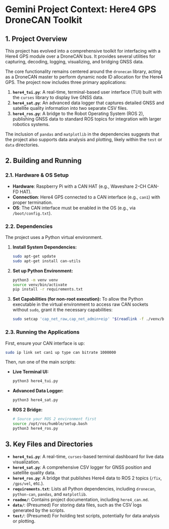 # Gemini Project Context: Here4 GPS DroneCAN Toolkit

## 1. Project Overview

This project has evolved into a comprehensive toolkit for interfacing with a Here4 GPS module over a DroneCAN bus. It provides several utilities for capturing, decoding, logging, visualizing, and bridging GNSS data.

The core functionality remains centered around the `dronecan` library, acting as a DroneCAN master to perform dynamic node ID allocation for the Here4 GPS. The project now includes three primary applications:

1.  **`here4_tui.py`**: A real-time, terminal-based user interface (TUI) built with the `curses` library to display live GNSS data.
2.  **`here4_sat.py`**: An advanced data logger that captures detailed GNSS and satellite quality information into two separate CSV files.
3.  **`here4_ros.py`**: A bridge to the Robot Operating System (ROS 2), publishing GNSS data to standard ROS topics for integration with larger robotics systems.

The inclusion of `pandas` and `matplotlib` in the dependencies suggests that the project also supports data analysis and plotting, likely within the `test` or `data` directories.

## 2. Building and Running

### 2.1. Hardware & OS Setup

- **Hardware**: Raspberry Pi with a CAN HAT (e.g., Waveshare 2-CH CAN-FD HAT).
- **Connection**: Here4 GPS connected to a CAN interface (e.g., `can1`) with proper termination.
- **OS**: The CAN interface must be enabled in the OS (e.g., via `/boot/config.txt`).

### 2.2. Dependencies

The project uses a Python virtual environment. 

1.  **Install System Dependencies:**
    ```bash
    sudo apt-get update
    sudo apt-get install can-utils
    ```

2.  **Set up Python Environment:**
    ```bash
    python3 -m venv venv
    source venv/bin/activate
    pip install -r requirements.txt
    ```

3.  **Set Capabilities (for non-root execution):**
    To allow the Python executable in the virtual environment to access raw CAN sockets without `sudo`, grant it the necessary capabilities:
    ```bash
    sudo setcap 'cap_net_raw,cap_net_admin+eip' "$(readlink -f ./venv/bin/python3)"
    ```

### 2.3. Running the Applications

First, ensure your CAN interface is up:
```bash
sudo ip link set can1 up type can bitrate 1000000
```

Then, run one of the main scripts:

- **Live Terminal UI:**
  ```bash
  python3 here4_tui.py
  ```

- **Advanced Data Logger:**
  ```bash
  python3 here4_sat.py
  ```

- **ROS 2 Bridge:**
  ```bash
  # Source your ROS 2 environment first
  source /opt/ros/humble/setup.bash 
  python3 here4_ros.py
  ```

## 3. Key Files and Directories

- **`here4_tui.py`**: A real-time, `curses`-based terminal dashboard for live data visualization.
- **`here4_sat.py`**: A comprehensive CSV logger for GNSS position and satellite quality data.
- **`here4_ros.py`**: A bridge that publishes Here4 data to ROS 2 topics (`/fix`, `/gps/vel`, etc.).
- **`requirements.txt`**: Lists all Python dependencies, including `dronecan`, `python-can`, `pandas`, and `matplotlib`.
- **`readme/`**: Contains project documentation, including `here4_can.md`.
- **`data/`**: (Presumed) For storing data files, such as the CSV logs generated by the scripts.
- **`test/`**: (Presumed) For holding test scripts, potentially for data analysis or plotting.